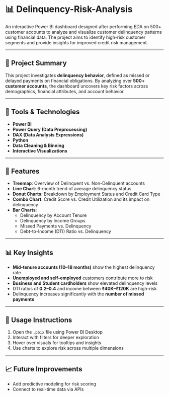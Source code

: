 # 📊 Delinquency-Risk-Analysis

An interactive Power BI dashboard designed after performing EDA on 500+ customer accounts to analyze and visualize customer delinquency patterns using financial data. The project aims to identify high-risk customer segments and provide insights for improved credit risk management.

---

## 📁 Project Summary

This project investigates **delinquency behavior**, defined as missed or delayed payments on financial obligations. By analyzing over **500+ customer accounts**, the dashboard uncovers key risk factors across demographics, financial attributes, and account behavior.

---

## 🧰 Tools & Technologies

- **Power BI**
- **Power Query (Data Preprocessing)**
- **DAX (Data Analysis Expressions)**
- **Python**
- **Data Cleaning & Binning**
- **Interactive Visualizations**

---

## 📌 Features

- **Treemap**: Overview of Delinquent vs. Non-Delinquent accounts
- **Line Chart**: 6-month trend of average delinquency status
- **Donut Charts**: Breakdown by Employment Status and Credit Card Type
- **Combo Chart**: Credit Score vs. Credit Utilization and its impact on delinquency
- **Bar Charts**:
  - Delinquency by Account Tenure
  - Delinquency by Income Groups
  - Missed Payments vs. Delinquency
  - Debt-to-Income (DTI) Ratio vs. Delinquency

---

## 📊 Key Insights

- **Mid-tenure accounts (10–18 months)** show the highest delinquency rate
- **Unemployed and self-employed** customers contribute more to risk
- **Business and Student cardholders** show elevated delinquency levels
- DTI ratios of **0.2–0.4** and income between **₹40K–₹120K** are high-risk
- Delinquency increases significantly with the **number of missed payments**

---

## 📎 Usage Instructions

1. Open the `.pbix` file using Power BI Desktop  
2. Interact with filters for deeper exploration  
3. Hover over visuals for tooltips and insights  
4. Use charts to explore risk across multiple dimensions

---

## 📈 Future Improvements

- Add predictive modeling for risk scoring
- Connect to real-time data via APIs
